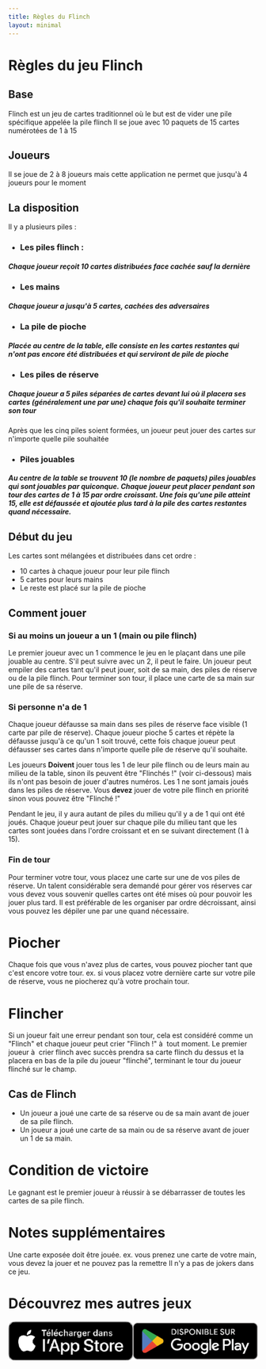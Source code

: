 ```yaml
---
title: Règles du Flinch
layout: minimal
---
```


# Règles du jeu Flinch
## **Base**
Flinch est un jeu de cartes traditionnel où le but est de vider une pile spécifique appelée la pile flinch
Il se joue avec 10 paquets de 15 cartes numérotées de 1 à 15
	
## **Joueurs**
Il se joue de 2 à 8 joueurs mais cette application ne permet que jusqu'à 4 joueurs pour le moment

## **La disposition**
Il y a plusieurs piles :
	
* ### **Les piles flinch** : 
##### Chaque joueur reçoit 10 cartes distribuées face cachée sauf la dernière

* ### **Les mains**
##### Chaque joueur a jusqu'à 5 cartes, cachées des adversaires

* ### **La pile de pioche**
##### Placée au centre de la table, elle consiste en les cartes restantes qui n'ont pas encore été distribuées et qui serviront de pile de pioche

* ### **Les piles de réserve**
##### Chaque joueur a 5 piles séparées de cartes devant lui où il placera ses cartes (généralement une par une) chaque fois qu'il souhaite terminer son tour
Après que les cinq piles soient formées, un joueur peut jouer des cartes sur n'importe quelle pile souhaitée

* ### **Piles jouables**
##### Au centre de la table se trouvent 10 (le nombre de paquets) piles jouables qui sont jouables par quiconque. Chaque joueur peut placer pendant son tour des cartes de 1 à 15 par ordre croissant. Une fois qu'une pile atteint 15, elle est défaussée et ajoutée plus tard à la pile des cartes restantes quand nécessaire.
		
## **Début du jeu**
Les cartes sont mélangées et distribuées dans cet ordre : 
* 10 cartes à chaque joueur pour leur pile flinch
* 5 cartes pour leurs mains
* Le reste est placé sur la pile de pioche
	
## **Comment jouer**
### **Si au moins un joueur a un 1 (main ou pile flinch)**
Le premier joueur avec un 1 commence le jeu en le plaçant dans une pile jouable au centre. 
S'il peut suivre avec un 2, il peut le faire.
Un joueur peut empiler des cartes tant qu'il peut jouer, soit de sa main, des piles de réserve ou de la pile flinch.
Pour terminer son tour, il place une carte de sa main sur une pile de sa réserve.

### **Si personne n'a de 1**
Chaque joueur défausse sa main dans ses piles de réserve face visible (1 carte par pile de réserve).
Chaque joueur pioche 5 cartes et répète la défausse jusqu'à ce qu'un 1 soit trouvé, cette fois chaque joueur peut défausser ses cartes dans n'importe quelle pile de réserve qu'il souhaite.
	
Les joueurs **Doivent** jouer tous les 1 de leur pile flinch ou de leurs main au milieu de la table, sinon ils peuvent être "Flinchés !" (voir ci-dessous) mais ils n'ont pas besoin de jouer d'autres numéros.
Les 1 ne sont jamais joués dans les piles de réserve.
Vous **devez** jouer de votre pile flinch en priorité sinon vous pouvez être "Flinché !"
	
Pendant le jeu, il y aura autant de piles du milieu qu'il y a de 1 qui ont été joués.
Chaque joueur peut jouer sur chaque pile du milieu tant que les cartes sont jouées dans l'ordre croissant et en se suivant directement (1 à 15).

### **Fin de tour**
Pour terminer votre tour, vous placez une carte sur une de vos piles de réserve.
Un talent considérable sera demandé pour gérer vos réserves car vous devez vous souvenir quelles cartes ont été mises où pour pouvoir les jouer plus tard.
Il est préférable de les organiser par ordre décroissant, ainsi vous pouvez les dépiler une par une quand nécessaire.

# **Piocher**
Chaque fois que vous n'avez plus de cartes, vous pouvez piocher tant que c'est encore votre tour. 
ex. si vous placez votre dernière carte sur votre pile de réserve, vous ne piocherez qu'à votre prochain tour.

# **Flincher** 
Si un joueur fait une erreur pendant son tour, cela est considéré comme un "Flinch" et chaque joueur peut crier "Flinch !" à  tout moment.
Le premier joueur à  crier flinch avec succès prendra sa carte flinch du dessus et la placera en bas de la pile du joueur "flinché", terminant le tour du joueur flinché sur le champ.

## **Cas de Flinch**
* Un joueur a joué une carte de sa réserve ou de sa main avant de jouer de sa pile flinch.
* Un joueur a joué une carte de sa main ou de sa réserve avant de jouer un 1 de sa main.

# **Condition de victoire**
Le gagnant est le premier joueur à réussir à se débarrasser de toutes les cartes de sa pile flinch.

# **Notes supplémentaires**
Une carte exposée doit être jouée. ex. vous prenez une carte de votre main, vous devez la jouer et ne pouvez pas la remettre
Il n'y a pas de jokers dans ce jeu.

# Découvrez mes autres jeux
[![Mes Apps](PlayStoresIconsFR.png)](https://onelink.to/gkhhrc)
